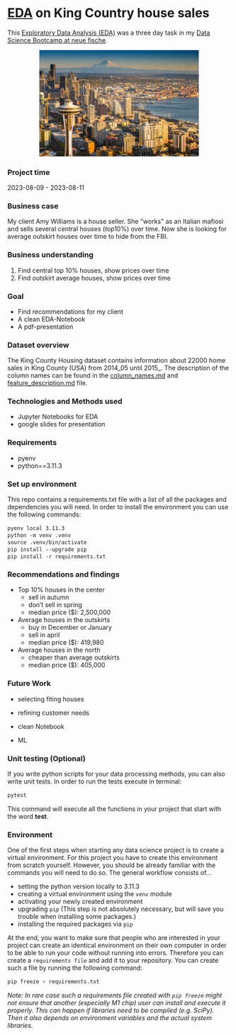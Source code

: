 # [EDA](EDA.ipynb) on King Country house sales

This [Exploratory Data Analysis (EDA)](EDA.ipynb) was a three day task in my [Data Science Bootcamp at neue fische](https://www.neuefische.de/bootcamp/data-science). 

<div style="text-align: center;">
  <img src="./03_images/overview_Seattle.jpg" title="Seattle overview" class="center" width="360">
</div>

### Project time

2023-08-09 - 2023-08-11

### Business case

My client Amy Williams is a house seller. She "works" as an Italian mafiosi and sells several central houses (top10%) over time. Now she is looking for average outskirt houses over time to hide from the FBI.

### Business understanding

1. Find central top 10% houses, show prices over time
2. Find outskirt average houses, show prices over time

### Goal

* Find recommendations for my client
* A clean EDA-Notebook
* A pdf-presentation

### Dataset overview
The King County Housing dataset contains information about 22000 home sales in King County (USA) from 2014_05 until 2015_. The description of the column names can be found in the [column_names.md](./00_prep/column_names.md) and [feature_description.md](feature_description.md) file.
### Technologies and Methods used

* Jupyter Notebooks for EDA
* google slides for presentation

### Requirements

* pyenv
* python==3.11.3

### Set up environment

This repo contains a requirements.txt file with a list of all the packages and dependencies you will need.
In order to install the environment you can use the following commands:

```
pyenv local 3.11.3
python -m venv .venv
source .venv/bin/activate
pip install --upgrade pip
pip install -r requirements.txt
```

### Recommendations and findings

* Top 10% houses in the center
  * sell in autumn
  * don’t sell in spring
  * median price ($): 2,500,000
* Average houses in the outskirts
  * buy in December or January
  * sell in april
  * median price ($): 419,980
* Average houses in the north
  * cheaper than average outskirts
  * median price ($): 405,000
### Future Work

* selecting fiting houses
* refining customer needs

* clean Notebook
* ML

### Unit testing (Optional)

If you write python scripts for your data processing methods, you can also write unit tests. In order to run the tests execute in terminal:

```bash
pytest
```

This command will execute all the functions in your project that start with the word **test**.

### Environment

One of the first steps when starting any data science project is to create a virtual environment. For this project you have to create this environment from scratch yourself. However, you should be already familiar with the commands you will need to do so. The general workflow consists of...

- setting the python version locally to 3.11.3
- creating a virtual environment using the `venv` module
- activating your newly created environment
- upgrading `pip` (This step is not absolutely necessary, but will save you trouble when installing some packages.)
- installing the required packages via `pip`

At the end, you want to make sure that people who are interested in your project can create an identical environment on their own computer in order to be able to run your code without running into errors. Therefore you can create a `requirements file` and add it to your repository. You can create such a file by running the following command:

```bash
pip freeze > requirements.txt
```

*Note: In rare case such a requirements file created with `pip freeze` might not ensure that another (especially M1 chip) user can install and execute it properly. This can happen if libraries need to be compiled (e.g. SciPy). Then it also depends on environment variables and the actual system libraries.*
